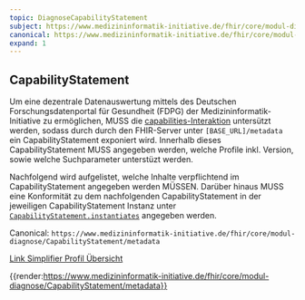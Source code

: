 ```yaml
---
topic: DiagnoseCapabilityStatement
subject: https://www.medizininformatik-initiative.de/fhir/core/modul-diagnose/CapabilityStatement/metadata
canonical: https://www.medizininformatik-initiative.de/fhir/core/modul-diagnose/CapabilityStatement/metadata
expand: 1
---
```


## CapabilityStatement

Um eine dezentrale Datenauswertung mittels des Deutschen Forschungsdatenportal für Gesundheit (FDPG) der Medizininformatik-Initiative zu ermöglichen, MUSS die [capabilities-Interaktion](https://www.hl7.org/fhir/R4/http.html#capabilities) untersützt werden, sodass durch durch den FHIR-Server unter ```[BASE_URL]/metadata``` ein CapabilityStatement exponiert wird. Innerhalb dieses CapabilityStatement MUSS angegeben werden, welche Profile inkl. Version, sowie welche Suchparameter unterstüzt werden.

Nachfolgend wird aufgelistet, welche Inhalte verpflichtend im CapabilityStatement angegeben werden MÜSSEN. Darüber hinaus MUSS eine Konformität zu dem nachfolgenden CapabilityStatement in der jeweiligen CapabilityStatement Instanz unter [```CapabilityStatement.instantiates```](https://www.hl7.org/fhir/R4/capabilitystatement-definitions.html#CapabilityStatement.instantiates) angegeben werden.

Canonical: ```https://www.medizininformatik-initiative.de/fhir/core/modul-diagnose/CapabilityStatement/metadata```

[Link Simplifier Profil Übersicht](https://simplifier.net/resolve?canonical=https://www.medizininformatik-initiative.de/fhir/core/modul-diagnose/CapabilityStatement/metadata&fhirVersion=R4&scope=de.medizininformatikinitiative.kerndatensatz.diagnose@2025.0.0)

{{render:https://www.medizininformatik-initiative.de/fhir/core/modul-diagnose/CapabilityStatement/metadata}}